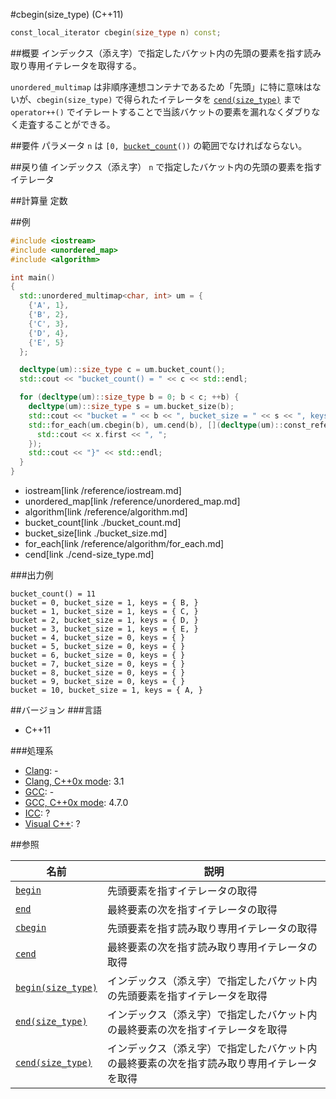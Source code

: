 #cbegin(size_type) (C++11)
```cpp
const_local_iterator cbegin(size_type n) const;
```

##概要
インデックス（添え字）で指定したバケット内の先頭の要素を指す読み取り専用イテレータを取得する。

`unordered_multimap` は非順序連想コンテナであるため「先頭」に特に意味はないが、`cbegin(size_type)` で得られたイテレータを [`cend(size_type)`](./cend-size_type.md) まで `operator++()` でイテレートすることで当該バケットの要素を漏れなくダブりなく走査することができる。


##要件
パラメータ `n` は `[0, `[`bucket_count`](./bucket_count.md)`())` の範囲でなければならない。


##戻り値
インデックス（添え字） `n` で指定したバケット内の先頭の要素を指すイテレータ


##計算量
定数


##例
```cpp
#include <iostream>
#include <unordered_map>
#include <algorithm>

int main()
{
  std::unordered_multimap<char, int> um = {
    {'A', 1},
    {'B', 2},
    {'C', 3},
    {'D', 4},
    {'E', 5}
  };

  decltype(um)::size_type c = um.bucket_count();
  std::cout << "bucket_count() = " << c << std::endl;

  for (decltype(um)::size_type b = 0; b < c; ++b) {
    decltype(um)::size_type s = um.bucket_size(b);
    std::cout << "bucket = " << b << ", bucket_size = " << s << ", keys = { ";
    std::for_each(um.cbegin(b), um.cend(b), [](decltype(um)::const_reference x) {
      std::cout << x.first << ", ";
    });
    std::cout << "}" << std::endl;
  }
}
```
* iostream[link /reference/iostream.md]
* unordered_map[link /reference/unordered_map.md]
* algorithm[link /reference/algorithm.md]
* bucket_count[link ./bucket_count.md]
* bucket_size[link ./bucket_size.md]
* for_each[link /reference/algorithm/for_each.md]
* cend[link ./cend-size_type.md]

###出力例
```
bucket_count() = 11
bucket = 0, bucket_size = 1, keys = { B, }
bucket = 1, bucket_size = 1, keys = { C, }
bucket = 2, bucket_size = 1, keys = { D, }
bucket = 3, bucket_size = 1, keys = { E, }
bucket = 4, bucket_size = 0, keys = { }
bucket = 5, bucket_size = 0, keys = { }
bucket = 6, bucket_size = 0, keys = { }
bucket = 7, bucket_size = 0, keys = { }
bucket = 8, bucket_size = 0, keys = { }
bucket = 9, bucket_size = 0, keys = { }
bucket = 10, bucket_size = 1, keys = { A, }
```

##バージョン
###言語
- C++11

###処理系
- [Clang](/implementation.md#clang): -
- [Clang, C++0x mode](/implementation.md#clang): 3.1
- [GCC](/implementation.md#gcc): -
- [GCC, C++0x mode](/implementation.md#gcc): 4.7.0
- [ICC](/implementation.md#icc): ?
- [Visual C++](/implementation.md#visual_cpp): ?

##参照

| 名前                                       | 説明 |
|--------------------------------------------|--------------------------------|
| [`begin`](./begin.md)                      | 先頭要素を指すイテレータの取得 |
| [`end`](./end.md)                          | 最終要素の次を指すイテレータの取得 |
| [`cbegin`](./cbegin.md)                    | 先頭要素を指す読み取り専用イテレータの取得 |
| [`cend`](./cend.md)                        | 最終要素の次を指す読み取り専用イテレータの取得 |
| [`begin(size_type)`](./begin-size_type.md) | インデックス（添え字）で指定したバケット内の先頭要素を指すイテレータを取得 |
| [`end(size_type)`](./end-size_type.md)     | インデックス（添え字）で指定したバケット内の最終要素の次を指すイテレータを取得 |
| [`cend(size_type)`](./cend-size_type.md)   | インデックス（添え字）で指定したバケット内の最終要素の次を指す読み取り専用イテレータを取得 |

